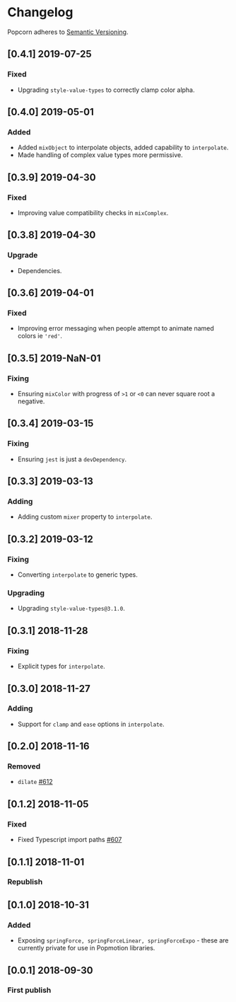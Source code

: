 # Changelog

Popcorn adheres to [Semantic Versioning](http://semver.org/).

## [0.4.1] 2019-07-25

### Fixed

- Upgrading `style-value-types` to correctly clamp color alpha.

## [0.4.0] 2019-05-01

### Added

- Added `mixObject` to interpolate objects, added capability to `interpolate`.
- Made handling of complex value types more permissive.

## [0.3.9] 2019-04-30

### Fixed

- Improving value compatibility checks in `mixComplex`.

## [0.3.8] 2019-04-30

### Upgrade

- Dependencies.

## [0.3.6] 2019-04-01

### Fixed

- Improving error messaging when people attempt to animate named colors ie `'red'`.

## [0.3.5] 2019-NaN-01

### Fixing

- Ensuring `mixColor` with progress of `>1` or `<0` can never square root a negative.

## [0.3.4] 2019-03-15

### Fixing

- Ensuring `jest` is just a `devDependency`.

## [0.3.3] 2019-03-13

### Adding

- Adding custom `mixer` property to `interpolate`.

## [0.3.2] 2019-03-12

### Fixing

- Converting `interpolate` to generic types.

### Upgrading

- Upgrading `style-value-types@3.1.0`.

## [0.3.1] 2018-11-28

### Fixing

- Explicit types for `interpolate`.

## [0.3.0] 2018-11-27

### Adding

- Support for `clamp` and `ease` options in `interpolate`.

## [0.2.0] 2018-11-16

### Removed

- `dilate` [#612](https://github.com/Popmotion/popmotion/pull/612)

## [0.1.2] 2018-11-05

### Fixed

- Fixed Typescript import paths [#607](https://github.com/Popmotion/popmotion/issues/607)

## [0.1.1] 2018-11-01

### Republish

## [0.1.0] 2018-10-31

### Added

- Exposing `springForce, springForceLinear, springForceExpo` - these are currently private for use in Popmotion libraries.

## [0.0.1] 2018-09-30

### First publish
